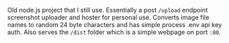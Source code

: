 Old node.js project that I still use. Essentially a post `/upload` endpoint screenshot uploader and hoster for personal use. Converts image file names to random 24 byte characters and has simple process .env api key auth. Also serves the `/dist` folder which is a simple webpage on port `:80`.
